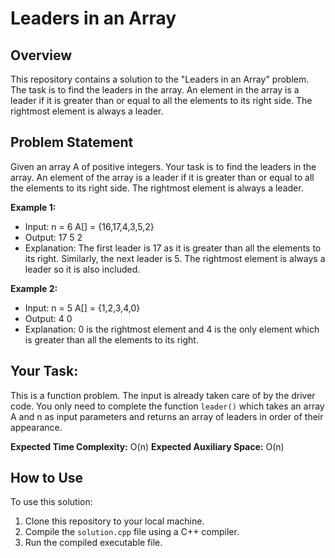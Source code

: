 # Leaders in an Array

## Overview

This repository contains a solution to the "Leaders in an Array" problem. The task is to find the leaders in the array. An element in the array is a leader if it is greater than or equal to all the elements to its right side. The rightmost element is always a leader.

## Problem Statement

Given an array A of positive integers. Your task is to find the leaders in the array. An element of the array is a leader if it is greater than or equal to all the elements to its right side. The rightmost element is always a leader.

**Example 1:**
- Input: n = 6
  A[] = {16,17,4,3,5,2}
- Output: 17 5 2
- Explanation: The first leader is 17 as it is greater than all the elements to its right. Similarly, the next leader is 5. The rightmost element is always a leader so it is also included.

**Example 2:**
- Input: n = 5
  A[] = {1,2,3,4,0}
- Output: 4 0
- Explanation: 0 is the rightmost element and 4 is the only element which is greater than all the elements to its right.

## Your Task:

This is a function problem. The input is already taken care of by the driver code. You only need to complete the function `leader()` which takes an array A and n as input parameters and returns an array of leaders in order of their appearance.

**Expected Time Complexity:** O(n)
**Expected Auxiliary Space:** O(n)

## How to Use

To use this solution:

1. Clone this repository to your local machine.
2. Compile the `solution.cpp` file using a C++ compiler.
3. Run the compiled executable file.

